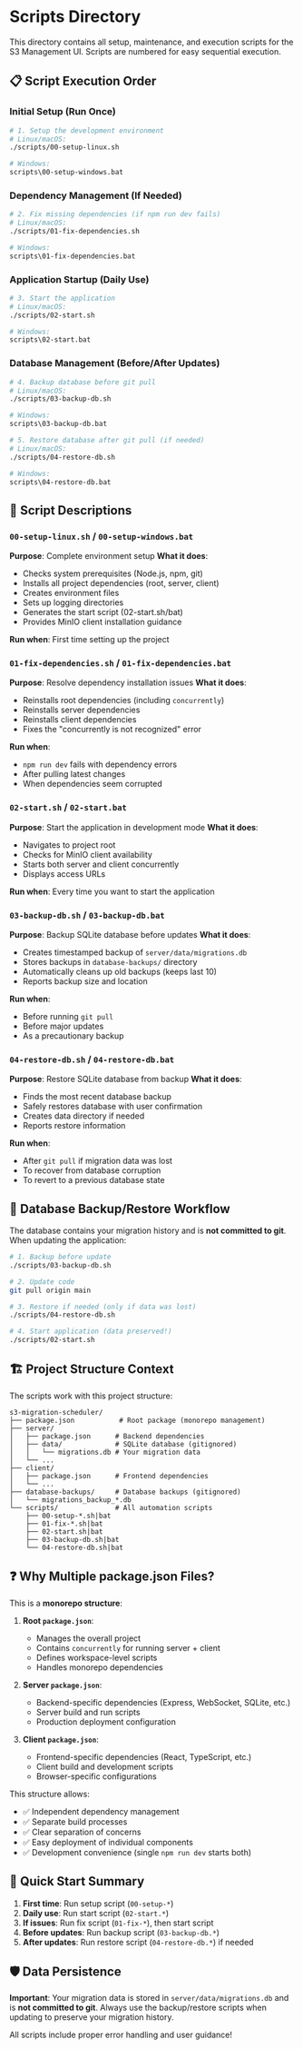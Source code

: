 # Scripts Directory

This directory contains all setup, maintenance, and execution scripts for the S3 Management UI. Scripts are numbered for easy sequential execution.

## 📋 Script Execution Order

### Initial Setup (Run Once)
```bash
# 1. Setup the development environment
# Linux/macOS:
./scripts/00-setup-linux.sh

# Windows:
scripts\00-setup-windows.bat
```

### Dependency Management (If Needed)
```bash
# 2. Fix missing dependencies (if npm run dev fails)
# Linux/macOS:
./scripts/01-fix-dependencies.sh

# Windows:
scripts\01-fix-dependencies.bat
```

### Application Startup (Daily Use)
```bash
# 3. Start the application
# Linux/macOS:
./scripts/02-start.sh

# Windows:
scripts\02-start.bat
```

### Database Management (Before/After Updates)
```bash
# 4. Backup database before git pull
# Linux/macOS:
./scripts/03-backup-db.sh

# Windows:
scripts\03-backup-db.bat

# 5. Restore database after git pull (if needed)
# Linux/macOS:
./scripts/04-restore-db.sh

# Windows:
scripts\04-restore-db.bat
```

## 📝 Script Descriptions

### `00-setup-linux.sh` / `00-setup-windows.bat`
**Purpose**: Complete environment setup
**What it does**:
- Checks system prerequisites (Node.js, npm, git)
- Installs all project dependencies (root, server, client)
- Creates environment files
- Sets up logging directories
- Generates the start script (02-start.sh/bat)
- Provides MinIO client installation guidance

**Run when**: First time setting up the project

### `01-fix-dependencies.sh` / `01-fix-dependencies.bat`
**Purpose**: Resolve dependency installation issues
**What it does**:
- Reinstalls root dependencies (including `concurrently`)
- Reinstalls server dependencies
- Reinstalls client dependencies
- Fixes the "concurrently is not recognized" error

**Run when**: 
- `npm run dev` fails with dependency errors
- After pulling latest changes
- When dependencies seem corrupted

### `02-start.sh` / `02-start.bat`
**Purpose**: Start the application in development mode
**What it does**:
- Navigates to project root
- Checks for MinIO client availability
- Starts both server and client concurrently
- Displays access URLs

**Run when**: Every time you want to start the application

### `03-backup-db.sh` / `03-backup-db.bat`
**Purpose**: Backup SQLite database before updates
**What it does**:
- Creates timestamped backup of `server/data/migrations.db`
- Stores backups in `database-backups/` directory
- Automatically cleans up old backups (keeps last 10)
- Reports backup size and location

**Run when**: 
- Before running `git pull`
- Before major updates
- As a precautionary backup

### `04-restore-db.sh` / `04-restore-db.bat`
**Purpose**: Restore SQLite database from backup
**What it does**:
- Finds the most recent database backup
- Safely restores database with user confirmation
- Creates data directory if needed
- Reports restore information

**Run when**: 
- After `git pull` if migration data was lost
- To recover from database corruption
- To revert to a previous database state

## 🔄 Database Backup/Restore Workflow

The database contains your migration history and is **not committed to git**. When updating the application:

```bash
# 1. Backup before update
./scripts/03-backup-db.sh

# 2. Update code
git pull origin main

# 3. Restore if needed (only if data was lost)
./scripts/04-restore-db.sh

# 4. Start application (data preserved!)
./scripts/02-start.sh
```

## 🏗️ Project Structure Context

The scripts work with this project structure:
```
s3-migration-scheduler/
├── package.json           # Root package (monorepo management)
├── server/
│   ├── package.json      # Backend dependencies
│   ├── data/             # SQLite database (gitignored)
│   │   └── migrations.db # Your migration data
│   └── ...
├── client/
│   ├── package.json      # Frontend dependencies
│   └── ...
├── database-backups/     # Database backups (gitignored)
│   └── migrations_backup_*.db
└── scripts/              # All automation scripts
    ├── 00-setup-*.sh|bat
    ├── 01-fix-*.sh|bat
    ├── 02-start.sh|bat
    ├── 03-backup-db.sh|bat
    └── 04-restore-db.sh|bat
```

## ❓ Why Multiple package.json Files?

This is a **monorepo structure**:

1. **Root `package.json`**: 
   - Manages the overall project
   - Contains `concurrently` for running server + client
   - Defines workspace-level scripts
   - Handles monorepo dependencies

2. **Server `package.json`**:
   - Backend-specific dependencies (Express, WebSocket, SQLite, etc.)
   - Server build and run scripts
   - Production deployment configuration

3. **Client `package.json`**:
   - Frontend-specific dependencies (React, TypeScript, etc.)
   - Client build and development scripts
   - Browser-specific configurations

This structure allows:
- ✅ Independent dependency management
- ✅ Separate build processes
- ✅ Clear separation of concerns
- ✅ Easy deployment of individual components
- ✅ Development convenience (single `npm run dev` starts both)

## 🚀 Quick Start Summary

1. **First time**: Run setup script (`00-setup-*`)
2. **Daily use**: Run start script (`02-start.*`)
3. **If issues**: Run fix script (`01-fix-*`), then start script
4. **Before updates**: Run backup script (`03-backup-db.*`)
5. **After updates**: Run restore script (`04-restore-db.*`) if needed

## 🛡️ Data Persistence

**Important**: Your migration data is stored in `server/data/migrations.db` and is **not committed to git**. Always use the backup/restore scripts when updating to preserve your migration history.

All scripts include proper error handling and user guidance!